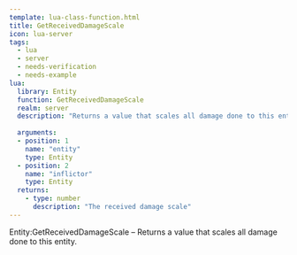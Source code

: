 ```yaml
---
template: lua-class-function.html
title: GetReceivedDamageScale
icon: lua-server
tags:
  - lua
  - server
  - needs-verification
  - needs-example
lua:
  library: Entity
  function: GetReceivedDamageScale
  realm: server
  description: "Returns a value that scales all damage done to this entity."
  
  arguments:
  - position: 1
    name: "entity"
    type: Entity
  - position: 2
    name: "inflictor"
    type: Entity
  returns:
    - type: number
      description: "The received damage scale"
---
```


<div class="lua__search__keywords">
Entity:GetReceivedDamageScale &#x2013; Returns a value that scales all damage done to this entity.
</div>
